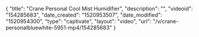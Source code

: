 {
    "title": "Crane Personal Cool Mist Humidifier",
    "description": "",
    "videoid": "154285683",
    "date_created": "1520953507",
    "date_modified": "1520954300",
    "type": "captivate",
    "layout": "video",
    "url": "\/v\/crane-personalbluewhite-5951-mp4\/154285683"
}